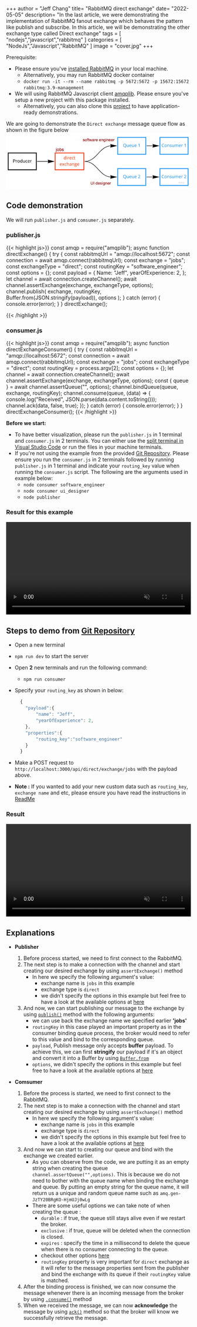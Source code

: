 +++
author = "Jeff Chang"
title= "RabbitMQ direct exchange"
date= "2022-05-05"
description= "In the last article, we were demonstrating the implementation of RabbitMQ fanout exchange which behaves the pattern like publish and subscribe. In this article, we will be demonstrating the other exchange type called Direct exchange" 
tags = [
    "nodejs","javascript","rabbitmq"
]
categories = [
    "NodeJs","Javascript","RabbitMQ"
]
image = "cover.jpg"
+++

Prerequisite:

- Please ensure you've [installed RabbitMQ](https://www.rabbitmq.com/download.html) in your local machine.
  - Alternatively, you may run RabbitMQ docker container
  - `docker run -it --rm --name rabbitmq -p 5672:5672 -p 15672:15672 rabbitmq:3.9-management`
- We will using RabbitMQ Javascript client [amqplib](https://amqp-node.github.io/amqplib/). Please ensure you've setup a new project with this package installed.
  - Alternatively, you can also clone this [project](https://github.com/Jeffcw96/rabbit-mq) to have application-ready demonstrations.

We are going to demonstrate the `Direct exchange` message queue flow as shown in the figure below
![exchange flow](flow.png)

## Code demonstration

We will run `publisher.js` and `comsumer.js` separately.

### publisher.js<a name="publisher-code"></a>

<!-- prettier-ignore -->
{{< highlight js>}}
const amqp = require("amqplib");
async function directExchange() {
  try {
    const rabbitmqUrl = "amqp://localhost:5672";
    const connection = await amqp.connect(rabbitmqUrl);
    const exchange = "jobs";
    const exchangeType = "direct";
    const routingKey = "software_engineer";
    const options = {};
    const payload = {
      Name: "Jeff",
      yearOfExperience: 2,
    };
    let channel = await connection.createChannel();
    await channel.assertExchange(exchange, exchangeType, options);
    channel.publish(
      exchange,
      routingKey,
      Buffer.from(JSON.stringify(payload)),
      options
    );
  } catch (error) {
    console.error(error);
  }
}
directExchange();

{{< /highlight >}}

### consumer.js<a name="consumer-code"></a>

<!-- prettier-ignore -->
{{< highlight js>}}
const amqp = require("amqplib");
async function directExchangeConsumer() {
  try {
    const rabbitmqUrl = "amqp://localhost:5672";
    const connection = await amqp.connect(rabbitmqUrl);
    const exchange = "jobs";
    const exchangeType = "direct";
    const routingKey = process.argv[2];
    const options = {};
    let channel = await connection.createChannel();
    await channel.assertExchange(exchange, exchangeType, options);
    const { queue } = await channel.assertQueue("", options);
    channel.bindQueue(queue, exchange, routingKey);
    channel.consume(queue, (data) => {
      console.log("Received", JSON.parse(data.content.toString()));
      channel.ack(data, false, true);
    });
  } catch (error) {
    console.error(error);
  }
}
directExchangeConsumer();
{{< /highlight >}}

**Before we start:**

- To have better visualization, please run the `publisher.js` in 1 terminal and `consumer.js` in 2 terminals. You can either use the [split terminal in Visual Studio Code](https://code.visualstudio.com/docs/editor/integrated-terminal#_grouping) or run the files in your machine terminals.
- If you're not using the example from the provided [Git Repository](https://github.com/Jeffcw96/rabbit-mq). Please ensure you run the `consumer.js` in 2 terminals followed by running `publisher.js` in 1 terminal and indicate your `routing_key` value when running the `consumer.js` script. The following are the arguments used in example below:
  - `node consumer software_engineer`
  - `node consumer ui_designer`
  - `node publisher`

### Result for this example

<video controls muted style="width:100%">
  <source src="example.mp4" type="video/mp4">
  <source src="example.ogg" type="video/ogg">
</video>

## Steps to demo from [Git Repository](https://github.com/Jeffcw96/rabbit-mq)

- Open a new terminal
- `npm run dev` to start the server
- Open **2** new terminals and run the following command:
  - `npm run consumer`
- Specify your `routing_key` as shown in below:

  ```js
    {
      "payload":{
          "name": "Jeff",
          "yearOfExperience": 2,
      },
      "properties":{
          "routing_key":"software_engineer"
      }
    }
  ```

- Make a POST request to `http://localhost:3000/api/direct/exchange/jobs` with the payload above.
- **Note :** If you wanted to add your new custom data such as `routing_key`, `exchange name` and etc, please ensure you have read the instructions in [ReadMe](https://github.com/Jeffcw96/rabbit-mq#how-to-use)

### Result

<video controls muted style="width:100%">
  <source src="gitrepo.mp4" type="video/mp4">
  <source src="gitrepo.ogg" type="video/ogg">
</video>

## Explanations

- **Publisher**

  1. Before process started, we need to first connect to the RabbitMQ.
  2. The next step is to make a connection with the channel and start creating our desired exchange by using `assertExchange()` method
     - In here we specify the following argument's value:
       - exchange name is `jobs` in this example
       - exchange type is `direct`
       - we didn't specify the options in this example but feel free to have a look at the available options at [here](https://amqp-node.github.io/amqplib/channel_api.html#channelassertexchange)
  3. And now, we can start publishing our message to the exchange by using [`publish()`](https://amqp-node.github.io/amqplib/channel_api.html#channel_publish) method with the following arguments:
     - we can use back the exchange name we specified earlier **'jobs'**
     - `routingKey` in this case played an important property as in the consumer binding queue process, the broker would need to refer to this value and bind to the corresponding queue.
     - `payload`, Publish message only accepts **buffer** payload. To achieve this, we can first **stringify** our payload if it's an object and convert it into a Buffer by using [`Buffer.from`](https://www.w3schools.com/nodejs/met_buffer_from.asp)
     - `options`, we didn't specify the options in this example but feel free to have a look at the available options at [here](https://amqp-node.github.io/amqplib/channel_api.html#channel_publish)

- **Comsumer**
  1. Before the process is started, we need to first connect to the RabbitMQ.
  2. The next step is to make a connection with the channel and start creating our desired exchange by using `assertExchange()` method
     - In here we specify the following argument's value:
       - exchange name is `jobs` in this example
       - exchange type is `direct`
       - we didn't specify the options in this example but feel free to have a look at the available options at [here](https://amqp-node.github.io/amqplib/channel_api.html#channelassertexchange)
  3. And now we can start to creating our queue and bind with the exchange we created earlier.
     - As you can observe from the code, we are putting it as an empty string when creating the queue `channel.assertQueue("",options)`. This is because we do not need to bother with the queue name when binding the exchange and queue. By putting an empty string for the queue name, it will return us a unique and random queue name such as `amq.gen-JzTY20BRgKO-HjmUJj0wLg`
     - There are some useful options we can take note of when creating the queue :
       - `durable` : if true, the queue still stays alive even if we restart the broker.
       - `exclusive` : if true, queue will be deleted when the connection is closed.
       - `expires` : specify the time in a millisecond to delete the queue when there is no consumer connecting to the queue.
       - checkout other options [here](https://amqp-node.github.io/amqplib/channel_api.html#channelassertqueue)
       - `routingKey` property is very important for `direct` exchange as it will refer to the message properties sent from the publisher and bind the exchange with its queue if their `routingKey` value is matched.
  4. After the binding process is finished, we can now consume the message whenever there is an incoming message from the broker by using [`.consume()`](https://amqp-node.github.io/amqplib/channel_api.html#channel_consume) method
  5. When we received the message, we can now **acknowledge** the message by using [`ack()`](https://amqp-node.github.io/amqplib/channel_api.html#channel_ack) method so that the broker will know we successfully retrieve the message.
